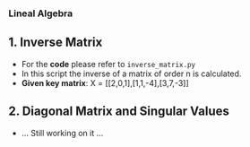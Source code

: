 ### Lineal Algebra

## 1. Inverse Matrix

- For the **code** please refer to `inverse_matrix.py`
- In this script the inverse of a matrix of order n is calculated.
- **Given key matrix**: X = [[2,0,1],[1,1,-4],[3,7,-3]]

## 2. Diagonal Matrix and Singular Values

- ... Still working on it ...
